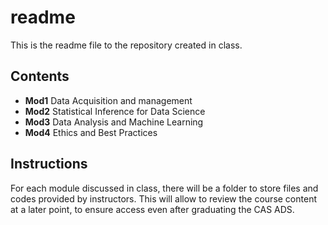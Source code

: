 # readme

This is the readme file to the repository created in class. 


## Contents
- **Mod1** Data Acquisition and management
- **Mod2** Statistical Inference for Data Science
- **Mod3** Data Analysis and Machine Learning
- **Mod4** Ethics and Best Practices
## Instructions
For each module discussed in class, there will be a folder to store files and codes provided by instructors. 
This will allow to review the course content at a later point, to ensure access even after graduating the CAS ADS. 
